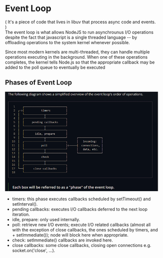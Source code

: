 # Event Loop
( It's a piece of code that lives in libuv that process async code and events. ) </br>
The event loop is what allows NodeJS to run asynchrounus I/O operations despite the fact that javascript is a single threaded language -- by offloading operations to the system kernel whenever possible. </br>

Since most modern kernels are multi-threaded, they can handle multiple operations executing in the background. When one of these operations completes, the kernel tells Node.js so that the appropriate callback may be added to the poll queue to eventually be executed</br>

## Phases of Event Loop 
![Event Loop](eventLoop.png)

+ timers: this phase executes callbacks scheduled by setTimeout() and setInterval().
+ pending callbacks: executes I/O callbacks deferred to the next loop iteration.
+ idle, prepare: only used internally.
+ poll: retrieve new I/O events; execute I/O related callbacks (almost all with the exception of close callbacks, the ones scheduled by timers, and + setImmediate()); node will block here when appropriate.
+ check: setImmediate() callbacks are invoked here.
+ close callbacks: some close callbacks, closing open connections e.g. socket.on('close', ...).